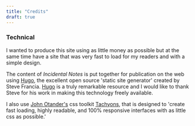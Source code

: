 ```yaml
---
title: "Credits"
draft: true
---
```


###  Technical

I wanted to produce this site using as little money as possible but at the same time have a site that was very fast to load for my readers and with a simple design.

The content of *Incidental Notes* is put together for publication on the web using [Hugo][1], the excellent open source 'static site generator' created by Steve Francia. [Hugo][1] is a truly remarkable resource and I would like to thank Steve for his work in making this technology freely available.

I also use [John Otander's][2] css toolkit [Tachyons][3], that is designed to 'create fast loading, highly readable, and 100% responsive interfaces with as little css as possible.'

[1]: https://gohugo.io/
[2]: http://johnotander.com/
[3]: http://tachyons.io
